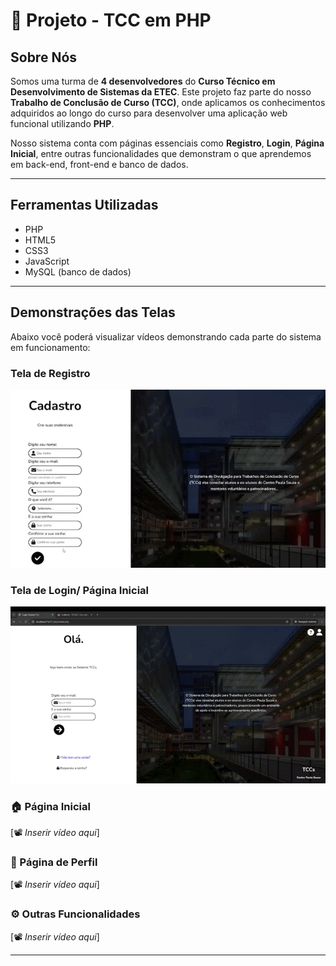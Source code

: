# 📌 Projeto - TCC em PHP

## Sobre Nós

Somos uma turma de **4 desenvolvedores** do **Curso Técnico em Desenvolvimento de Sistemas da ETEC**. Este projeto faz parte do nosso **Trabalho de Conclusão de Curso (TCC)**, onde aplicamos os conhecimentos adquiridos ao longo do curso para desenvolver uma aplicação web funcional utilizando **PHP**.

Nosso sistema conta com páginas essenciais como **Registro**, **Login**, **Página Inicial**, entre outras funcionalidades que demonstram o que aprendemos em back-end, front-end e banco de dados.

---

## Ferramentas Utilizadas

- PHP
- HTML5
- CSS3
- JavaScript
- MySQL (banco de dados)

---

## Demonstrações das Telas

Abaixo você poderá visualizar vídeos demonstrando cada parte do sistema em funcionamento:

### Tela de Registro  
![Tela de Registro](imagensReadMe/registro.gif)

### Tela de Login/ Página Inicial
![Tela de Login e postar](imagensReadMe/loginTelaInicial.gif)

### 🏠 Página Inicial  
[📽️ *Inserir vídeo aqui*]

### 👤 Página de Perfil  
[📽️ *Inserir vídeo aqui*]

### ⚙️ Outras Funcionalidades  
[📽️ *Inserir vídeo aqui*]

---
